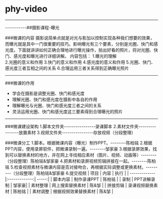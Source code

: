 # phy-video

-----------
-----------##摄影课程-曝光

###微课的内容
摄影说简单点就是对光与影加以控制实现各种我们想要的效果，而曝光就是其中一门很重要的技巧。影响曝光有三个要素，分别是光圈、快门和感光度。下面就讲讲如何正确合理地进行曝光操作，拍出好看的照片，将对光圈、快门、感光度和曝光进行详细讲解。
内容包括：
1.曝光的理解   
2.光圈的意义和作用 
3.快门的意义和作用 
4.感光度的意义和作用 
5.光圈、快门、感光度三者互相之间的关系 
6.合理运用三者关系得到正确曝光照片

--------------------------------------


###微课的作用
*   学会在摄影是调整光圈、快门和感光度
*   理解光圈、快门和感光度在摄影中各自的作用
*   理解曝光与光圈、快门和感光度三者之间的关系
*   灵活运用光圈、快门和感光度这三要素得到合理曝光的照片  


---------------------
###微课建设架构
1.脚本文件夹----------------录课脚本
2.素材文件夹----------------放置素材
3.视频文件夹----------------存放视频（分段整理）


###微课分工
1.脚本。根据微课内容（曝光）制作PPT。--------陈柏铭
2.根据PPT内容，使用录屏软件，把微课录制一遍。--------邹家豪
3.根据录屏效果，找到可以替换素材的地方，并在网上寻找相应素材（图片、视频、动画等）--------（分段整理）陈柏铭&邹家豪
4.把素材和录屏视频剪辑拼接在一起。--------陈柏铭
5.检查视频素材与微课内容是否对接吻合，再根据实际调整或更换素材。---------（分段整理）陈柏铭&邹家豪
6.提交视频
| 项目       | 内容           | 执行 |
| ------------- |:-------------:| -----:|
| 脚本内容    | 制作录课PPT | 陈柏铭 |
| 录制     | PPT讲解录制      |  邹家豪|
| 素材整理 | 网上搜索替换素材     |  陈&邹 |
| 拼接剪辑 | 录课视频替换素材 | 陈柏铭 |
| 素材调整 | 根据视频效果替换素材 | 陈&邹 |
